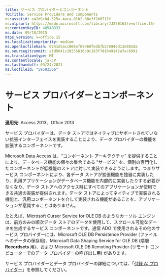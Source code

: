 ```yaml
---
title: サービス プロバイダーとコンポーネント
TOCTitle: Service Providers and Components
ms:assetid: e42d9c84-525a-4aca-01b2-88e3f2b0717f
ms:mtpsurl: https://msdn.microsoft.com/library/JJ250163(v=office.15)
ms:contentKeyID: 48548333
ms.date: 09/18/2015
mtps_version: v=office.15
ms.localizationpriority: medium
ms.openlocfilehash: 0241d5acc866ef69469fedbfb27694ed13e683da
ms.sourcegitcommit: a1d9041c20256616c9c183f7d1049142a7ac6991
ms.translationtype: MT
ms.contentlocale: ja-JP
ms.lasthandoff: 09/24/2021
ms.locfileid: "59593566"
---
```

# <a name="service-providers-and-components"></a>サービス プロバイダーとコンポーネント


**適用先**: Access 2013、Office 2013

サービス プロバイダーは、データ ストアではネイティブにサポートされていない拡張インターフェイスを実装することにより、データ プロバイダーの機能を拡張するコンポーネントです。

Microsoft Data Access は、"コンポーネント アーキテクチャ" を提供することにより、データベース機能の個々の集合である "サービス" を、個別の専門化したコンポーネントが低機能のストアに対して実装できるようにします。つまりサービス コンポーネントにより、各データ ストアが拡張機能を独自に実装したり、汎用アプリケーションがデータベース機能を内部的に実装したりする必要がなくなり、データ ストアへのアクセス時にすべてのアプリケーションが使用できる共通の実装が提供されます。データ ストアによってネイティブで実装される機能と、汎用コンポーネントを介して実装される機能があることを、アプリケーションが意識することはありません。

たとえば、Microsoft Cursor Service for OLE DB のようなカーソル エンジンは、前方のみの順次データ ストアのデータを使用して、スクロール可能なデータを生成するサービス コンポーネントです。通常 ADO で使用されるその他のサービス プロバイダーには、Microsoft OLE DB Persistence Provider (ファイルへのデータの保存用)、Microsoft Data Shaping Service for OLE DB (階層 **Recordsets** 用)、および Microsoft OLE DB Remoting Provider (リモート コンピューターでのデータ プロバイダーの呼び出し用) があります。

サービス プロバイダーとデータ プロバイダーの詳細については、「[付録 A: プロバイダー](appendix-a-providers.md)」を参照してください。

